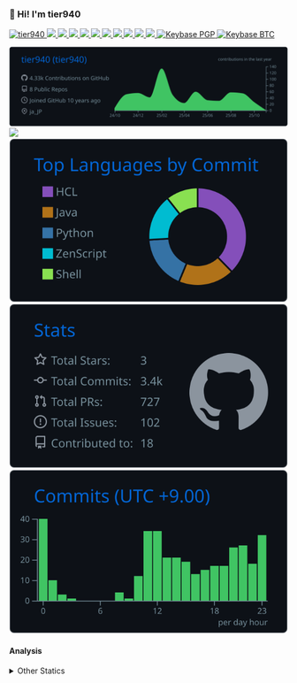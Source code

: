 ### 👋 Hi! I'm tier940

<p align="left"> 
  <a href="https://github.com/tier940/tier940/">
    <img src="https://komarev.com/ghpvc/?username=tier940" alt="tier940" />
  </a>
  <a href="http://twitter.com/tier940">
    <img height="20" src="https://img.shields.io/twitter/follow/tier940?label=Twitter&logo=twitter&style=flat" />
  </a>
  <a href="https://github.com/tier940">
    <img height="20" src="https://img.shields.io/github/followers/tier940?label=follow&logo=github&style=flat" />
  </a>
  <a href="https://www.reddit.com/user/tier940">
    <img height="20" src="https://img.shields.io/reddit/user-karma/combined/tier940?label=Reddit&logo=reddit&style=flat" />
  </a>
  <a href="https://stackoverflow.com/users/17317833/tier940">
    <img height="20" src="https://img.shields.io/stackexchange/stackoverflow/r/17317833?label=StackOverflow&logo=stack-overflow&style=flat" />
  </a>
  <a href="https://zenn.dev/tier940">
    <img height="20" src="https://zenn.badge.nikaera.com/s/tier940/likes" />
  </a>
  <a href="https://zenn.dev/tier940">
    <img height="20" src="https://zenn.badge.nikaera.com/s/tier940/followers" />
  </a>
  <a href="https://zenn.dev/tier940">
    <img height="20" src="https://zenn.badge.nikaera.com/s/tier940/articles" />
  </a>
  <a href="http://qiita.com/tier940">
    <img height="20" src="https://qiita-badge.apiapi.app/s/tier940/posts.svg" />
  </a>
  <a href="http://qiita.com/tier940">
    <img height="20" src="https://qiita-badge.apiapi.app/s/tier940/contributions.svg" />
  </a>
  <a href="https://github.com/tier940/tier940/">
    <img height="20" src="https://github.com/tier940/tier940/actions/workflows/main.yml/badge.svg" />
  </a>
  <a href="https://keybase.io/tier940">
    <img alt="Keybase PGP" src="https://img.shields.io/keybase/pgp/tier940">
  </a>
  <a href="https://keybase.io/tier940">
    <img alt="Keybase BTC" src="https://img.shields.io/keybase/btc/tier940">
  </a>
</p>

[![](https://raw.githubusercontent.com/tier940/tier940/main/profile-summary-card-output/github_dark/0-profile-details.svg)](https://github.com/vn7n24fzkq/github-profile-summary-cards)
[![](https://raw.githubusercontent.com/tier940/tier940/main/profile-summary-card-output/github_dark/1-repos-per-language.svg)](https://github.com/vn7n24fzkq/github-profile-summary-cards) [![](https://raw.githubusercontent.com/tier940/tier940/main/profile-summary-card-output/github_dark/2-most-commit-language.svg)](https://github.com/vn7n24fzkq/github-profile-summary-cards)
[![](https://raw.githubusercontent.com/tier940/tier940/main/profile-summary-card-output/github_dark/3-stats.svg)](https://github.com/vn7n24fzkq/github-profile-summary-cards) [![](https://raw.githubusercontent.com/tier940/tier940/main/profile-summary-card-output/github_dark/4-productive-time.svg)](https://github.com/vn7n24fzkq/github-profile-summary-cards)


#### Analysis
<!-- <img height="150" src="https://github.com/tier940/tier940/blob/master/images/stat.svg" alt="Alternative Text"/> -->

<details>
  <summary>Other Statics</summary>
  <!--START_SECTION:waka-->
![Code Time](http://img.shields.io/badge/Code%20Time-4%2C162%20hrs%2059%20mins-blue)

**🐱 My GitHub Data** 

> 📦 32.7 kB Used in GitHub's Storage 
 > 
> 💼 Opted to Hire
 > 
> 📜 8 Public Repositories 
 > 
> 🔑 4 Private Repositories 
 > 
**I'm an Early 🐤** 

```text
🌞 Morning                129 commits         ██████░░░░░░░░░░░░░░░░░░░   23.04 % 
🌆 Daytime                233 commits         ██████████░░░░░░░░░░░░░░░   41.61 % 
🌃 Evening                157 commits         ███████░░░░░░░░░░░░░░░░░░   28.04 % 
🌙 Night                  41 commits          ██░░░░░░░░░░░░░░░░░░░░░░░   07.32 % 
```
📅 **I'm Most Productive on Friday** 

```text
Monday                   43 commits          ██░░░░░░░░░░░░░░░░░░░░░░░   07.68 % 
Tuesday                  69 commits          ███░░░░░░░░░░░░░░░░░░░░░░   12.32 % 
Wednesday                75 commits          ███░░░░░░░░░░░░░░░░░░░░░░   13.39 % 
Thursday                 31 commits          █░░░░░░░░░░░░░░░░░░░░░░░░   05.54 % 
Friday                   163 commits         ███████░░░░░░░░░░░░░░░░░░   29.11 % 
Saturday                 56 commits          ██░░░░░░░░░░░░░░░░░░░░░░░   10.00 % 
Sunday                   123 commits         █████░░░░░░░░░░░░░░░░░░░░   21.96 % 
```


📊 **This Week I Spent My Time On** 

```text
🕑︎ Time Zone: Asia/Tokyo

💬 Programming Languages: 
Other                    26 hrs 41 mins      ██████████████████████░░░   86.62 % 
Java                     3 hrs 10 mins       ███░░░░░░░░░░░░░░░░░░░░░░   10.32 % 
Markdown                 20 mins             ░░░░░░░░░░░░░░░░░░░░░░░░░   01.11 % 
INI                      17 mins             ░░░░░░░░░░░░░░░░░░░░░░░░░   00.95 % 
JSON                     9 mins              ░░░░░░░░░░░░░░░░░░░░░░░░░   00.50 % 

🔥 Editors: 
Edge                     23 hrs 55 mins      ███████████████████░░░░░░   77.65 % 
IntelliJ IDEA            3 hrs 22 mins       ███░░░░░░░░░░░░░░░░░░░░░░   10.93 % 
Chrome                   2 hrs 45 mins       ██░░░░░░░░░░░░░░░░░░░░░░░   08.95 % 
VS Code                  45 mins             █░░░░░░░░░░░░░░░░░░░░░░░░   02.47 % 

💻 Operating System: 
Linux                    26 hrs 23 mins      █████████████████████░░░░   85.63 % 
Unknown OS               2 hrs 45 mins       ██░░░░░░░░░░░░░░░░░░░░░░░   08.95 % 
Windows                  1 hr 40 mins        █░░░░░░░░░░░░░░░░░░░░░░░░   05.43 % 
```

**I Mostly Code in Java** 

```text
Java                     15 repos            █████████████░░░░░░░░░░░░   51.72 % 
ZenScript                2 repos             ██░░░░░░░░░░░░░░░░░░░░░░░   06.90 % 
Python                   1 repo              █░░░░░░░░░░░░░░░░░░░░░░░░   03.45 % 
HTML                     1 repo              █░░░░░░░░░░░░░░░░░░░░░░░░   03.45 % 
Dockerfile               1 repo              █░░░░░░░░░░░░░░░░░░░░░░░░   03.45 % 
```



**Timeline**

![Lines of Code chart](https://raw.githubusercontent.com/tier940/tier940/main/assets/bar_graph.png)


 Last Updated on 20/07/2024 00:58:43 UTC
<!--END_SECTION:waka-->
</details>
